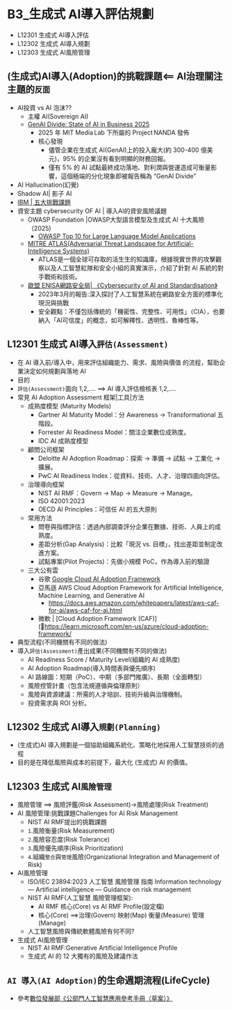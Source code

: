 # B3_生成式 AI導入評估規劃
- L12301 生成式 AI導入評估
- L12302 生成式 AI導入規劃
- L12303 生成式 AI風險管理

## (生成式)AI導入(Adoption)的挑戰課題<== AI治理關注主題的`反面`
- AI投資 vs  AI 泡沫??
  - 主權 AI(Sovereign AI)
  - [GenAI Divide: State of AI in Business 2025](https://mlq.ai/media/quarterly_decks/v0.1_State_of_AI_in_Business_2025_Report.pdf)
    - 2025 年 MIT Media Lab 下所屬的 Project NANDA 發佈
    - 核心發現
      - 儘管企業在生成式 AI(GenAI)上的投入龐大(約 300-400 億美元)，95% 的企業沒有看到明顯的財務回報。
      - 僅有 5% 的 AI 試點最終成功落地、對利潤與營運造成可衡量影響，這個極端的分化現象即被報告稱為 “GenAI Divide”
- AI Hallucination(幻覺)
- Shadow AI| 影子 AI
- [IBM | 五大挑戰課題](https://www.ibm.com/think/insights/ai-adoption-challenges)
- 資安主題 cybersecurity OF AI | 導入AI的資安風險議題
  - OWASP Foundation |OWASP大型語言模型及生成式 AI 十大風險（2025)
    - [OWASP Top 10 for Large Language Model Applications](https://owasp.org/www-project-top-10-for-large-language-model-applications/)
  - [MITRE ATLAS(Adversarial Threat Landscape for Artificial-Intelligence Systems)](https://atlas.mitre.org/)
    - ATLAS是一個全球可存取的活生生的知識庫，根據現實世界的攻擊觀察以及人工智慧紅隊和安全小組的真實演示，介紹了針對 Al 系統的對手戰術和技術。 
  - [歐盟 ENISA網路安全局| 《Cybersecurity of AI and Standardisation》]()
    - 2023年3月的報告:深入探討了人工智慧系統在網路安全方面的標準化現況與挑戰
    - 安全觀點：不僅包括傳統的「機密性、完整性、可用性」（CIA），也要納入「AI可信度」的概念，如可解釋性、透明性、魯棒性等。

## L12301 生成式 AI導入`評估(Assessment)`
- 在 AI 導入前/導入中，用來評估組織能力、需求、風險與價值 的流程，幫助企業決定如何規劃與落地 AI
- 目的
- `評估(Assessment)`面向 1,2,.... ==> AI 導入評估檢核表 1,2,....
- 常見 AI Adoption Assessment 框架|工具|方法
  - 成熟度模型 (Maturity Models)
    - Gartner AI Maturity Model：分 Awareness → Transformational 五階段。
    - Forrester AI Readiness Model：關注企業數位成熟度。
    - IDC AI 成熟度模型
  - 顧問公司框架
    - Deloitte AI Adoption Roadmap：探索 → 準備 → 試點 → 工業化 → 擴展。
    - PwC AI Readiness Index：從資料、技術、人才、治理四面向評估。
  - 治理導向框架
    - NIST AI RMF：Govern → Map → Measure → Manage。
    - ISO 42001:2023
    - OECD AI Principles：可信任 AI 的五大原則
  - 常用方法
    - 問卷與指標評估：透過內部調查評分企業在數據、技術、人員上的成熟度。
    - 差距分析(Gap Analysis)：比較「現況 vs. 目標」，找出差距並制定改進方案。
    - 試點專案(Pilot Projects)：先做小規模 PoC，作為導入前的驗證
  - 三大公有雲
    - 谷歌 [Google Cloud AI Adoption Framework](https://cloud.google.com/resources/cloud-ai-adoption-framework-whitepaper?hl=zh-TW)
    - 亞馬遜 AWS Cloud Adoption Framework for Artificial Intelligence, Machine Learning, and Generative AI
      - https://docs.aws.amazon.com/whitepapers/latest/aws-caf-for-ai/aws-caf-for-ai.html 
    - 微軟 | [Cloud Adoption Framework (CAF)](https://learn.microsoft.com/en-us/azure/cloud-adoption-framework/
- 典型流程(不同機關有不同的做法)
- 導入`評估(Assessment)`產出成果(不同機關有不同的做法)
  - AI Readiness Score / Maturity Level(組織的 AI 成熟度)
  - AI Adoption Roadmap(導入時間表與優先順序)
  - AI 路線圖：短期（PoC）、中期（多部門推廣）、長期（全面轉型）
  - 風險控管計畫（包含法規遵循與倫理原則）
  - 風險與資源建議：所需的人才培訓、技術升級與治理機制。
  - 投資需求與 ROI 分析。
## L12302 生成式 AI導入`規劃(Planning)`
- (生成式)AI 導入規劃是一個協助組織系統化、策略化地採用人工智慧技術的過程
- 目的是在降低風險與成本的前提下，最大化 (生成式) AI 的價值。

## L12303 生成式 AI`風險管理`
- 風險管理 ==> 風險評鑑(Risk Assessment)->風險處理(Risk Treatment)
- AI 風險管理:挑戰課題Challenges for AI Risk Management
  - NIST AI RMF提出的挑戰課題
  - `1`.風險衡量(Risk Measurement)
  - `2`.風險容忍度(Risk Tolerance)
  - `3`.風險優先順序(Risk Prioritization)
  - `4`.組織`整合`與`管理`風險(Organizational Integration and Management of Risk)
- AI風險管理
  - ISO/IEC 23894:2023 人工智慧 風險管理 指南 Information technology — Artificial intelligence — Guidance on risk management
  - NIST AI RMF(人工智慧 風險管理框架):
    - AI RMF 核心(Core) vs AI RMF Profile(設定檔)
    - 核心(Core) ==>治理(Govern) 映射(Map) 衡量(Measure) 管理(Manage)
  - 人工智慧風險與傳統軟體風險有何不同?
- 生成式 AI風險管理
  - NIST AI RMF:Generative Artificial Intelligence Profile
  - 生成式 AI 的 12 大獨有的風險及建議作法

## `AI 導入(AI Adoption)`的生命週期流程(LifeCycle)
- 參考[數位發展部《公部門人工智慧應用參考手冊（草案）》](https://moda.gov.tw/digital-affairs/digital-service/guide/15002)
